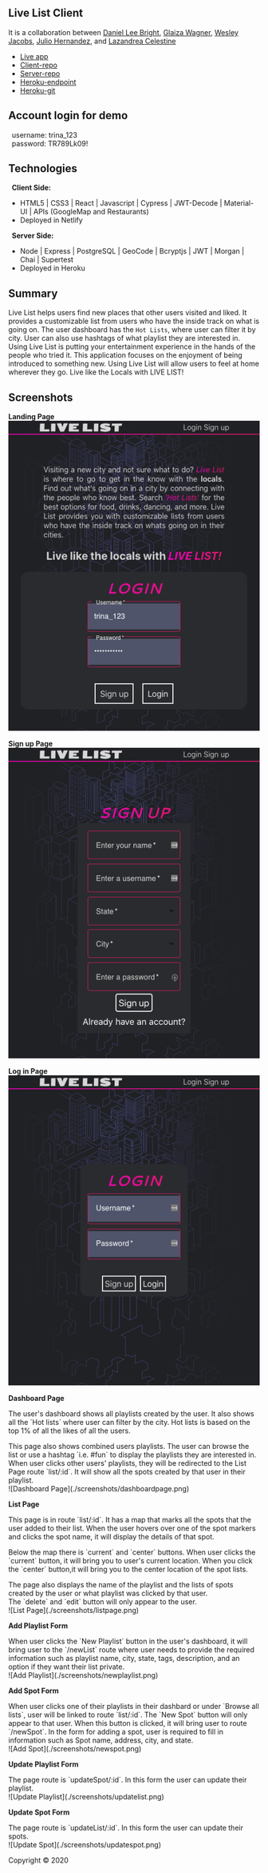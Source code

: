 ## Live List Client

It is a collaboration between [Daniel Lee Bright](https://github.com/Brahyt), [Glaiza Wagner](https://github.com/glaizawagner), [Wesley Jacobs](https://github.com/wjacobs71086), [Julio Hernandez](https://github.com/hernandez-crypto), and [Lazandrea Celestine](https://github.com/zeecelest)

- [Live app](https://social-playlist.netlify.com)
- [Client-repo](https://github.com/thinkful-ei-heron/SocialPlaylist-Client)
- [Server-repo](https://github.com/thinkful-ei-heron/SocialPlaylist-server)
- [Heroku-endpoint](https://still-fortress-90057.herokuapp.com)
- [Heroku-git](https://git.heroku.com/still-fortress-90057.git)

## Account login for demo

&ensp;username: trina_123 </br>
&ensp;password: TR789Lk09!

## Technologies

&ensp;<strong>Client Side:</strong><br>
- HTML5 | CSS3 | React  |  Javascript  |  Cypress   |  JWT-Decode  |  Material-UI | APIs (GoogleMap and Restaurants)</br>
- Deployed in Netlify

&ensp;<strong>Server Side:</strong><br>
- Node | Express | PostgreSQL | GeoCode | Bcryptjs | JWT | Morgan | Chai | Supertest</br>
- Deployed in Heroku 

## Summary
Live List helps users find new places that other users visited and liked. It provides a customizable list from users who have the inside track on what is going on. The user dashboard has the `Hot Lists`, where user can filter it by city. User can also use hashtags of what playlist they are interested in. Using Live List is putting your entertainment experience in the hands of the people who tried it. This application focuses on the enjoyment of being introduced to something new. Using Live List will allow users to feel at home wherever they go. Live like the Locals with LIVE LIST!

## Screenshots
<strong>Landing Page</strong></br>
![Landing Page](./screenshots/landingpage.png)

<strong>Sign up Page</strong>
![Sign up Page](./screenshots/signuppage.png)

<strong>Log in Page</strong>
![Log in Page](./screenshots/loginpage.png)

<strong>Dashboard Page</strong>
<p>The user's dashboard shows all playlists created by the user. It also shows all the `Hot lists` where user can filter by the city. Hot lists is based on the top 1% of all the likes of all the users. 
<p>This page also shows combined users playlists. The user can browse the list or use a hashtag `i.e. #fun` to display the playlists they are interested in. When user clicks other users' playlists, they will be redirected to the List Page route `list/:id`. It will show all the spots created by that user in their playlist.</br>
![Dashboard Page](./screenshots/dashboardpage.png)

<strong>List Page</strong>
<p>This page is in route `list/:id`. It has a map that marks all the spots that the user added to their list. When the user hovers over one of the spot markers and clicks the spot name, it will display the details of that spot. 
<p>Below the map there is `current` and `center` buttons. When user clicks the `current` button, it will bring you to user's current location. When you click the `center` button,it will bring you to the center location of the spot lists.
<p>The page also displays the name of the playlist and the lists of spots created by the user or what playlist was clicked by that user.</br>
The `delete` and `edit` button will only appear to the user.</br>
![List Page](./screenshots/listpage.png)

<strong>Add Playlist Form</strong>
<p>When user clicks the `New Playlist` button in the user's dashboard, it will bring user to the `/newList` route where user needs to provide the required information such as playlist name, city, state, tags, description, and an option if they want their list private.</br>
![Add Playlist](./screenshots/newplaylist.png)

<strong>Add Spot Form</strong>
<p>When user clicks one of their playlists in their dashbard or under `Browse all lists`, user will be linked to route `list/:id`. The `New Spot` button will only appear to that user. When this button is clicked, it will bring user to route `/newSpot`. In the form for adding a spot, user is required to fill in information such as Spot name, address, city, and state.</br>
![Add Spot](./screenshots/newspot.png)

<strong>Update Playlist Form</strong>
<p>The page route is `updateSpot/:id`. In this form the user can update their playlist.</br>
![Update Playlist](./screenshots/updatelist.png)

<strong>Update Spot Form</strong>
<p>The page route is `updateList/:id`. In this form the user can update their spots.</br>
![Update Spot](./screenshots/updatespot.png)


Copyright © 2020